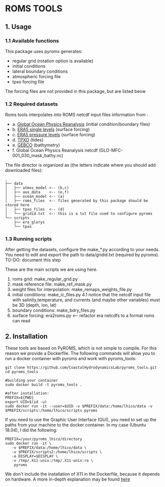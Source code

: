# ROMS TOOLS

## 1. Usage

### 1.1 Available functions
  This package uses pyroms generates:

 * regular grid (rotation option is available)
 * initial conditions
 * lateral boundary conditions
 * atmospheric forcing file
 * tpxo forcing file

The forcing files are not provided in this package, but are listed beow

### 1.2 Required datasets

Roms tools interpolates into ROMS netcdf input files information from :

* a. [Global Ocean Physics Reanalysis](https://resources.marine.copernicus.eu/?option=com_csw&task=results?option=com_csw&view=details&product_id=GLOBAL_REANALYSIS_PHY_001_030) (initial condition/boundary files)
* b. [ERA5 single levels](https://cds.climate.copernicus.eu/cdsapp#!/dataset/reanalysis-era5-single-levels?tab=form) (surface forcing)
* c. [ERA5 pressure levels](https://cds.climate.copernicus.eu/cdsapp#!/dataset/reanalysis-era5-pressure-levels?tab=form) (surface forcing)
* d. [TPXO](https://www.tpxo.net/) (tides)
* e. [GEBCO](https://www.gebco.net/data_and_products/gridded_bathymetry_data/) (bathymetry)
* f. Global Ocean Physics Reanalysis netcdf (GLO-MFC-001_030_mask_bathy.nc)

The file director is organized as (the letters indicate where you should add downloaded files):
```
.
├── data
│   ├── atmos_model <-- (b,c)
│   ├── aux_data    <-- (e,f)
│   ├── ocean_model <-- (a)
│   ├── roms_files  <-- files generated by this package should be stored here
│   ├── tpxo_files  <-- (d)
│   └── gridid.txt  <-- this is a txt file used to configure pyroms
└── scripts
    ├── era_glorys  
    └── tpxo

```

### 1.3 Running scripts

  After getting the datasets, configure the make_*.py according to your needs. You need to edit and export the path to data/gridid.txt (required by pyroms).
TO-DO: document this step


These are the main scripts we are using here.

1. roms grid: make_regular_grid.py
2. mask reference file: make_ref_mask.py
3. weight files for interpolation: make_remaps_weights_file.py
4. initial conditions: make_ic_files.py
    4.1 notice that the netcdf input file with salinity,temperature, and currents (and maybe other variables) must be 3D (depth, lon, lat)
5. boundary conditions: make_bdry_files.py
6. surface forcing: era2roms.py  <-- refactor era netcdfs to a  format roms can read


## 2. Installation

These tools are based on PyROMS, which is not simple to compile. For this reason we provide a Dockerfile. The following commands will allow you to run a docker container with pyroms and work  with pyroms_tools:

```
git clone https://github.com/CoastalHydrodynamicsLab/pyroms_tools.git
cd pyroms_tools

#building your container
sudo docker build -t pyroms_tools .

#after installation:
PREFIX=${PWD}
export UID=$(id -u)
sudo docker run -it --user=$UID -v $PREFIX/data:/home/lhico/data -v $PREFIX/scripts:/home/lhico/scripts pyroms

```

If you need to use the Graphic User Interface (GUI), you need to set up the paths from your machine to the docker container. In my case (Ubuntu 18.04), I did the following:

```
PREFIX=/your/pyroms_lhico/directory
sudo docker run -it \
   -v $PREFIX/data:/home/lhico/data \
   -v $PREFIX/scripts2:/home/lhico/scripts \
   -e DISPLAY=$DISPLAY \
   -v /tmp/.X11-unix:/tmp/.X11-unix:ro \
    pyroms
```

We don't include the installation of X11 in the Dockerfile, because it depends on hardware. A more in-depth explanation may be found [here](https://stackoverflow.com/questions/25281992/alternatives-to-ssh-x11-forwarding-for-docker-containers)
